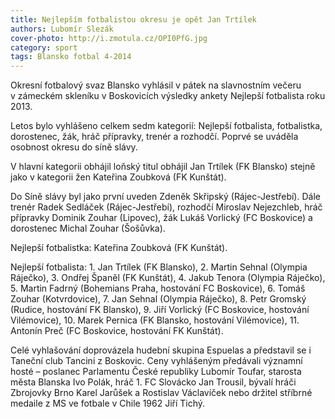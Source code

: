 ```yaml
---
title: Nejlepším fotbalistou okresu je opět Jan Trtílek
authors: Lubomír Slezák
cover-photo: http://i.zmotula.cz/OPI0PfG.jpg
category: sport
tags: Blansko fotbal 4-2014
---
```


Okresní fotbalový svaz Blansko vyhlásil v pátek na slavnostním večeru v zámeckém skleníku v Boskovicích výsledky ankety Nejlepší fotbalista roku 2013.

Letos bylo vyhlášeno celkem sedm kategorií: Nejlepší fotbalista, fotbalistka, dorostenec, žák, hráč přípravky, trenér a rozhodčí. Poprvé se uváděla osobnost okresu do síně slávy.

V hlavní kategorii obhájil loňský titul obhájil Jan Trtílek (FK Blansko) stejně jako v kategorii žen Kateřina Zoubková (FK Kunštát).

Do Síně slávy byl jako první uveden Zdeněk Skřipský (Rájec-Jestřebí). Dále trenér Radek Sedláček (Rájec-Jestřebí), rozhodčí Miroslav Nejezchleb, hráč přípravky Dominik Zouhar (Lipovec), žák Lukáš Vorlický (FC Boskovice) a dorostenec Michal Zouhar (Šošůvka).

Nejlepší fotbalistka: Kateřina Zoubková (FK Kunštát).

Nejlepší fotbalista: 1. Jan Trtílek (FK Blansko), 2. Martin Sehnal (Olympia Ráječko), 3. Ondřej Španěl (FK Kunštát), 4. Jakub Tenora (Olympia Ráječko), 5. Martin Fadrný (Bohemians Praha, hostování FC Boskovice), 6. Tomáš Zouhar (Kotvrdovice), 7. Jan Sehnal (Olympia Ráječko), 8. Petr Gromský (Rudice, hostování FK Blansko), 9. Jiří Vorlický (FC Boskovice, hostování Vilémovice), 10. Marek Pernica (FK Blansko, hostování Vilémovice), 11. Antonín Preč (FC Boskovice, hostování FK Kunštát).

Celé vyhlašování doprovázela hudební skupina Espuelas a představil se i Taneční club Tancini z Boskovic. Ceny vyhlášeným předávali významní hosté – poslanec Parlamentu České republiky Lubomír Toufar, starosta města Blanska Ivo Polák, hráč 1. FC Slovácko Jan Trousil, bývalí hráči Zbrojovky Brno Karel Jarůšek a Rostislav Václavíček nebo držitel stříbrné medaile z MS ve fotbale v Chile 1962 Jiří Tichý.